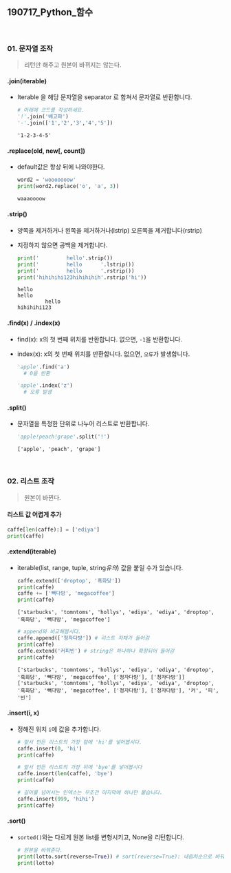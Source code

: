 ## 190717_Python_함수

<br>

### 01. 문자열 조작 

> 리턴만 해주고 원본이 바뀌지는 않는다.

#### .join(iterable)

- Iterable 을 해당 문자열을 separator 로 합쳐서 문자열로 반환합니다.

  ```python
  # 아래에 코드를 작성하세요.
  '!'.join('배고파')
  '-'.join(['1','2','3','4','5'])
  ```
  
  ```
  '1-2-3-4-5'
  ```

#### .replace(old, new[, count])

- default값은 항상 뒤에 나와야한다.

  ```python
  word2 = 'wooooooow'
  print(word2.replace('o', 'a', 3))
  ```
  
  ```python
  waaaoooow
  ```
#### .strip()

- 양쪽을 제거하거나 왼쪽을 제거하거나(lstrip) 오른쪽을 제거합니다(rstrip)

- 지정하지 않으면 공백을 제거합니다.

  ```python
  print('         hello'.strip())
  print('         hello      '.lstrip())
  print('         hello      '.rstrip())
  print('hihihihi123hihihihih'.rstrip('hi'))
  ```
  
  ```
  hello
  hello      
           hello
  hihihihi123
  ```

#### **.find(x) / .index(x)**

- find(x): x의 첫 번째 위치를 반환합니다. 없으면, `-1`을 반환합니다.

- index(x): x의 첫 번째 위치를 반환합니다. 없으면, `오류`가 발생합니다.

  ```python
  'apple'.find('a')
  	# 0을 반환
  ```

  ```python
  'apple'.index('z')
  	# 오류 발생
  ```

#### .split()

- 문자열을 특정한 단위로 나누어 리스트로 반환합니다.

  ```python
  'apple!peach!grape'.split('!')
  ```
  
  ```
  ['apple', 'peach', 'grape']
  ```
  

<br>

### 02. 리스트 조작

> 원본이 바뀐다.

#### 리스트 값 어렵게 추가

```python
caffe[len(caffe):] = ['ediya']
print(caffe)
```

#### .extend(iterable)

- iterable(list, range, tuple, string*유의*) 값을 붙일 수가 있습니다.

  ```python
  caffe.extend(['droptop', '흑화당'])
  print(caffe)
  caffe += ['빽다방', 'megacoffee']
  print(caffe)
  ```

  ```
  ['starbucks', 'tomntoms', 'hollys', 'ediya', 'ediya', 'droptop', '흑화당', '빽다방', 'megacoffee']
  ```
  
  ```python
  # append와 비교해봅시다.
  caffe.append(['청자다방']) # 리스트 자체가 들어감
  print(caffe)
  caffe.extend('커피빈') # string은 하나하나 확장되어 들어감
  print(caffe)
  ```
  
  ```
  ['starbucks', 'tomntoms', 'hollys', 'ediya', 'ediya', 'droptop', '흑화당', '빽다방', 'megacoffee', ['청자다방'], ['청자다방']]
  ['starbucks', 'tomntoms', 'hollys', 'ediya', 'ediya', 'droptop', '흑화당', '빽다방', 'megacoffee', ['청자다방'], ['청자다방'], '커', '피', '빈']
  ```

#### .insert(i, x)

- 정해진 위치 `i`에 값을 추가합니다.

  ```python
  # 앞서 만든 리스트의 가장 앞에 'hi'를 넣어봅시다.
  caffe.insert(0, 'hi')
  print(caffe)
  
  # 앞서 만든 리스트의 가장 뒤에 'bye'를 넣어봅시다
  caffe.insert(len(caffe), 'bye')
  print(caffe)
  
  # 길이를 넘어서는 인덱스는 무조건 마지막에 하나만 붙습니다.
  caffe.insert(999, 'hihi')
  print(caffe)
  ```


#### .sort()

- `sorted()`와는 다르게 원본 list를 변형시키고, None을 리턴합니다.

  ```python
  # 원본을 바꿔준다.
  print(lotto.sort(reverse=True)) # sort(reverse=True): 내림차순으로 바꿔줌
  print(lotto)
  ```

  

